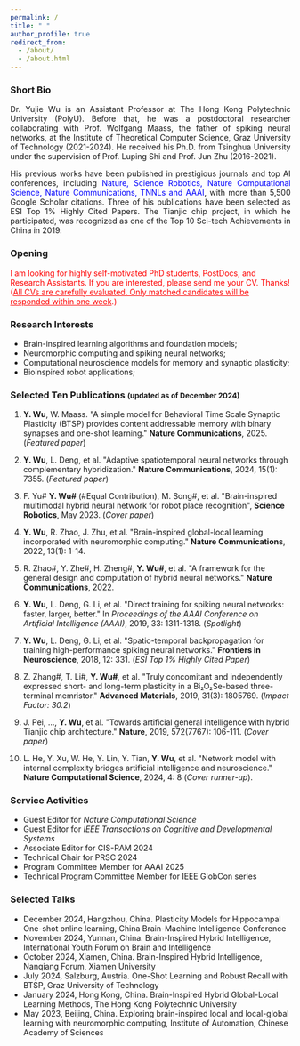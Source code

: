 ```yaml
---
permalink: /
title: " "
author_profile: true
redirect_from: 
  - /about/
  - /about.html
---
```



### **Short Bio**
<div style="text-align: justify;">

Dr. Yujie Wu is an Assistant Professor at The Hong Kong Polytechnic University (PolyU). Before that, he was a postdoctoral researcher collaborating with Prof. Wolfgang Maass, the father of spiking neural networks, at the Institute of Theoretical Computer Science, Graz University of Technology (2021-2024). He received his Ph.D. from Tsinghua University under the supervision of Prof. Luping Shi and Prof. Jun Zhu (2016-2021).

His previous works have been published in prestigious journals and top AI conferences, including <span style="color:blue;">Nature, Science Robotics, Nature Computational Science, Nature Communications, TNNLs and AAAI</span>, with more than 5,500 Google Scholar citations. Three of his publications have been selected as ESI Top 1% Highly Cited Papers. The Tianjic chip project, in which he participated, was recognized as one of the Top 10 Sci-tech Achievements in China in 2019.

</div>


### **Opening** 
<span style="color:red;">
I am looking for highly self-motivated PhD students, PostDocs, and Research Assistants. If you are interested, please send me your CV. Thanks! (<u>All CVs are carefully evaluated. Only matched candidates will be responded within one week</u>.) </span>

###  **Research Interests** 
 * Brain-inspired learning algorithms and foundation models; 
 * Neuromorphic computing and spiking neural networks;
 * Computational neuroscience models for memory and synaptic plasticity;
 * Bioinspired robot applications;

### **Selected Ten Publications** <span style="font-size: small;">(updated as of December 2024)</span>

1. **Y. Wu**, W. Maass. "A simple model for Behavioral Time Scale Synaptic Plasticity (BTSP) provides content addressable memory with binary synapses and one-shot learning." **Nature Communications**, 2025. (*Featured paper*)

2. **Y. Wu**, L. Deng, et al. "Adaptive spatiotemporal neural networks through complementary hybridization." **Nature Communications**, 2024, 15(1): 7355. (*Featured paper*)

3. F. Yu# **Y. Wu#** (#Equal Contribution), M. Song#, et al. "Brain-inspired multimodal hybrid neural network for robot place recognition", **Science Robotics**, May 2023. (*Cover paper*)

4. **Y. Wu**, R. Zhao, J. Zhu, et al. "Brain-inspired global-local learning incorporated with neuromorphic computing." **Nature Communications**, 2022, 13(1): 1-14.

5. R. Zhao#, Y. Zhe#, H. Zheng#, **Y. Wu#**, et al. "A framework for the general design and computation of hybrid neural networks." **Nature Communications**, 2022.

6. **Y. Wu**, L. Deng, G. Li, et al. "Direct training for spiking neural networks: faster, larger, better." In *Proceedings of the AAAI Conference on Artificial Intelligence (AAAI)*, 2019, 33: 1311-1318. (*Spotlight*)

7. **Y. Wu**, L. Deng, G. Li, et al. "Spatio-temporal backpropagation for training high-performance spiking neural networks." **Frontiers in Neuroscience**, 2018, 12: 331. (*ESI Top 1% Highly Cited Paper*)

8. Z. Zhang#, T. Li#, **Y. Wu#**, et al. "Truly concomitant and independently expressed short- and long-term plasticity in a Bi₂O₂Se-based three-terminal memristor." **Advanced Materials**, 2019, 31(3): 1805769. (*Impact Factor: 30.2*)

9. J. Pei, ..., **Y. Wu**, et al. "Towards artificial general intelligence with hybrid Tianjic chip architecture." **Nature**, 2019, 572(7767): 106-111. (*Cover paper*)

10. L. He, Y. Xu, W. He, Y. Lin, Y. Tian, **Y. Wu**, et al. "Network model with internal complexity bridges artificial intelligence and neuroscience." **Nature Computational Science**, 2024, 4: 8 (*Cover runner-up*).


### **Service Activities**
* Guest Editor for *Nature Computational Science*  
* Guest Editor for *IEEE Transactions on Cognitive and Developmental Systems*  
* Associate Editor for CIS-RAM 2024  
* Technical Chair for PRSC 2024  
* Program Committee Member for AAAI 2025  
* Technical Program Committee Member for IEEE GlobCon series  


### **Selected Talks** 
- December 2024, Hangzhou, China. Plasticity Models for Hippocampal One-shot online learning, China Brain-Machine Intelligence Conference
- November 2024, Yunnan, China. Brain-Inspired Hybrid Intelligence, International Youth Forum on Brain and Intelligence
- October 2024, Xiamen, China. Brain-Inspired Hybrid Intelligence, Nanqiang Forum, Xiamen University
- July 2024, Salzburg, Austria. One-Shot Learning and Robust Recall with BTSP, Graz University of Technology
- January 2024, Hong Kong, China. Brain-Inspired Hybrid Global-Local Learning Methods, The Hong Kong Polytechnic University
- May 2023, Beijing, China. Exploring brain-inspired local and local-global learning with neuromorphic computing, Institute of Automation, Chinese Academy of Sciences
 

 



 

